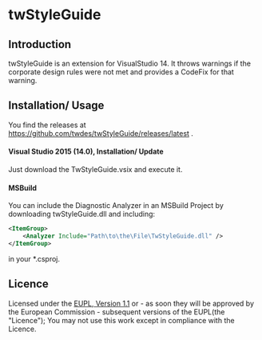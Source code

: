 twStyleGuide
========

## Introduction

twStyleGuide is an extension for VisualStudio 14. It throws warnings if the corporate design rules were not met and provides a CodeFix for that warning.

## Installation/ Usage
You find the releases at https://github.com/twdes/twStyleGuide/releases/latest .
#### Visual Studio 2015 (14.0), Installation/ Update
Just download the TwStyleGuide.vsix and execute it.
#### MSBuild
You can include the Diagnostic Analyzer in an MSBuild Project by downloading twStyleGuide.dll and including:
```xml
<ItemGroup>
    <Analyzer Include="Path\to\the\File\TwStyleGuide.dll" />
</ItemGroup>
```
in your *.csproj.

## Licence

Licensed under the [EUPL, Version 1.1] or - as soon they will be approved by the
European Commission - subsequent versions of the EUPL(the "Licence"); You may
not use this work except in compliance with the Licence.

[EUPL, Version 1.1]: https://joinup.ec.europa.eu/community/eupl/og_page/european-union-public-licence-eupl-v11